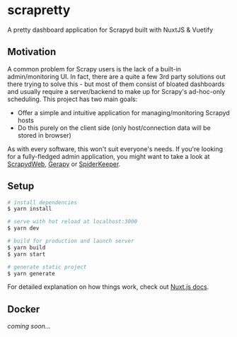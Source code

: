 # scrapretty
A pretty dashboard application for Scrapyd built with NuxtJS & Vuetify

## Motivation
A common problem for Scrapy users is the lack of a built-in admin/monitoring UI.
In fact, there are a quite a few 3rd party solutions out there trying to solve this - 
but most of them consist of bloated dashboards and usually require a server/backend to 
make up for Scrapy's ad-hoc-only scheduling. This project has two main goals:
- Offer a simple and intuitive application for managing/monitoring Scrapyd hosts
- Do this purely on the client side (only host/connection data will be stored in browser) 

As with every software, this won't suit everyone's needs. If you're looking for a fully-fledged
admin application, you might want to take a look at [ScrapydWeb](https://github.com/my8100/scrapydweb), 
[Gerapy](https://github.com/Gerapy/Gerapy) or [SpiderKeeper](https://github.com/DormyMo/SpiderKeeper).

## Setup

```bash
# install dependencies
$ yarn install

# serve with hot reload at localhost:3000
$ yarn dev

# build for production and launch server
$ yarn build
$ yarn start

# generate static project
$ yarn generate
```

For detailed explanation on how things work, check out [Nuxt.js docs](https://nuxtjs.org).

## Docker
*coming soon...*
